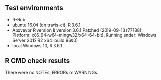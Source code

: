 ## Test environments
* R-Hub
* ubuntu 16.04 (on travis-ci), R 3.6.1
* Appveyor R version R version 3.6.1 Patched (2019-09-13 r77188), Platform: x86_64-w64-mingw32/x64 (64-bit), Running under: Windows Server 2012 R2 x64 (build 9600)
* local Windows 10, R 3.6.1

## R CMD check results
There were no NOTEs, ERRORs or WARNINGs. 
